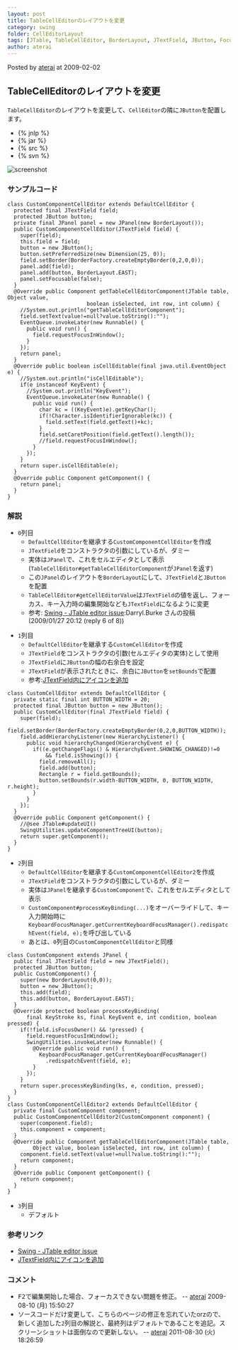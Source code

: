```yaml
---
layout: post
title: TableCellEditorのレイアウトを変更
category: swing
folder: CellEditorLayout
tags: [JTable, TableCellEditor, BorderLayout, JTextField, JButton, Focus, KeyboardFocusManager]
author: aterai
---
```


Posted by [aterai](http://terai.xrea.jp/aterai.html) at 2009-02-02

## TableCellEditorのレイアウトを変更
`TableCellEditor`のレイアウトを変更して、`CellEditor`の隣に`JButton`を配置します。

- {% jnlp %}
- {% jar %}
- {% src %}
- {% svn %}

<!-- dummy comment line for breaking list -->

![screenshot](https://lh4.googleusercontent.com/_9Z4BYR88imo/TQTIlcF-6vI/AAAAAAAAATA/mS6Q_BfuY6c/s800/CellEditorLayout.png)

### サンプルコード
<pre class="prettyprint"><code>class CustomComponentCellEditor extends DefaultCellEditor {
  protected final JTextField field;
  protected JButton button;
  private final JPanel panel = new JPanel(new BorderLayout());
  public CustomComponentCellEditor(JTextField field) {
    super(field);
    this.field = field;
    button = new JButton();
    button.setPreferredSize(new Dimension(25, 0));
    field.setBorder(BorderFactory.createEmptyBorder(0,2,0,0));
    panel.add(field);
    panel.add(button, BorderLayout.EAST);
    panel.setFocusable(false);
  }
  @Override public Component getTableCellEditorComponent(JTable table, Object value,
                         boolean isSelected, int row, int column) {
    //System.out.println("getTableCellEditorComponent");
    field.setText(value!=null?value.toString():"");
    EventQueue.invokeLater(new Runnable() {
      public void run() {
        field.requestFocusInWindow();
      }
    });
    return panel;
  }
  @Override public boolean isCellEditable(final java.util.EventObject e) {
    //System.out.println("isCellEditable");
    if(e instanceof KeyEvent) {
      //System.out.println("KeyEvent");
      EventQueue.invokeLater(new Runnable() {
        public void run() {
          char kc = ((KeyEvent)e).getKeyChar();
          if(!Character.isIdentifierIgnorable(kc)) {
            field.setText(field.getText()+kc);
          }
          field.setCaretPosition(field.getText().length());
          //field.requestFocusInWindow();
        }
      });
    }
    return super.isCellEditable(e);
  }
  @Override public Component getComponent() {
    return panel;
  }
}
</code></pre>

### 解説
- `0`列目
    - `DefaultCellEditor`を継承する`CustomComponentCellEditor`を作成
    - `JTextField`をコンストラクタの引数にしているが、ダミー
    - 実体は`JPanel`で、これをセルエディタとして表示(`TableCellEditor#getTableCellEditorComponent`が`JPanel`を返す)
    - この`JPanel`のレイアウトを`BorderLayout`にして、`JTextField`と`JButton`を配置
    - `TableCellEditor#getCellEditorValue`は`JTextField`の値を返し、フォーカス、キー入力時の編集開始なども`JTextField`になるように変更
    - 参考: [Swing - JTable editor issue](https://forums.oracle.com/thread/1354286):Darryl.Burke さんの投稿(2009/01/27 20:12 (reply 6 of 8))

<!-- dummy comment line for breaking list -->

- `1`列目
    - `DefaultCellEditor`を継承する`CustomCellEditor`を作成
    - `JTextField`をコンストラクタの引数(セルエディタの実体)として使用
    - `JTextField`に`JButton`の幅の右余白を設定
    - `JTextField`が表示されたときに、余白に`JButton`を`setBounds`で配置
    - 参考:[JTextField内にアイコンを追加](http://terai.xrea.jp/Swing/IconTextField.html)

<!-- dummy comment line for breaking list -->

<pre class="prettyprint"><code>class CustomCellEditor extends DefaultCellEditor {
  private static final int BUTTON_WIDTH = 20;
  protected final JButton button = new JButton();
  public CustomCellEditor(final JTextField field) {
    super(field);
    field.setBorder(BorderFactory.createEmptyBorder(0,2,0,BUTTON_WIDTH));
    field.addHierarchyListener(new HierarchyListener() {
      public void hierarchyChanged(HierarchyEvent e) {
        if((e.getChangeFlags() &amp; HierarchyEvent.SHOWING_CHANGED)!=0
            &amp;&amp; field.isShowing()) {
          field.removeAll();
          field.add(button);
          Rectangle r = field.getBounds();
          button.setBounds(r.width-BUTTON_WIDTH, 0, BUTTON_WIDTH, r.height);
        }
      }
    });
  }
  @Override public Component getComponent() {
    //@see JTable#updateUI()
    SwingUtilities.updateComponentTreeUI(button);
    return super.getComponent();
  }
}
</code></pre>

- `2`列目
    - `DefaultCellEditor`を継承する`CustomComponentCellEditor2`を作成
    - `JTextField`をコンストラクタの引数にしているが、ダミー
    - 実体は`JPanel`を継承する`CustomComponent`で、これをセルエディタとして表示
    - `CustomComponent#processKeyBinding(...)`をオーバーライドして、キー入力開始時に`KeyboardFocusManager.getCurrentKeyboardFocusManager().redispatchEvent(field, e);`を呼び出している
    - あとは、`0`列目の`CustomComponentCellEditor`と同様

<!-- dummy comment line for breaking list -->

<pre class="prettyprint"><code>class CustomComponent extends JPanel {
  public final JTextField field = new JTextField();
  protected JButton button;
  public CustomComponent() {
    super(new BorderLayout(0,0));
    button = new JButton();
    this.add(field);
    this.add(button, BorderLayout.EAST);
  }
  @Override protected boolean processKeyBinding(
      final KeyStroke ks, final KeyEvent e, int condition, boolean pressed) {
    if(!field.isFocusOwner() &amp;&amp; !pressed) {
      field.requestFocusInWindow();
      SwingUtilities.invokeLater(new Runnable() {
        @Override public void run() {
          KeyboardFocusManager.getCurrentKeyboardFocusManager()
            .redispatchEvent(field, e);
        }
      });
    }
    return super.processKeyBinding(ks, e, condition, pressed);
  }
}
class CustomComponentCellEditor2 extends DefaultCellEditor {
  private final CustomComponent component;
  public CustomComponentCellEditor2(CustomComponent component) {
    super(component.field);
    this.component = component;
  }
  @Override public Component getTableCellEditorComponent(JTable table,
        Object value, boolean isSelected, int row, int column) {
    component.field.setText(value!=null?value.toString():"");
    return component;
  }
  @Override public Component getComponent() {
    return component;
  }
}
</code></pre>

- `3`列目
    - デフォルト

<!-- dummy comment line for breaking list -->

### 参考リンク
- [Swing - JTable editor issue](https://forums.oracle.com/thread/1354286)
- [JTextField内にアイコンを追加](http://terai.xrea.jp/Swing/IconTextField.html)

<!-- dummy comment line for breaking list -->

### コメント
- <kbd>F2</kbd>で編集開始した場合、フォーカスできない問題を修正。 -- [aterai](http://terai.xrea.jp/aterai.html) 2009-08-10 (月) 15:50:27
- ソースコードだけ変更して、こちらのページの修正を忘れていたorzので、新しく追加した`2`列目の解説と、最終列はデフォルトであることを追記。スクリーンショットは面倒なので更新しない。 -- [aterai](http://terai.xrea.jp/aterai.html) 2011-08-30 (火) 18:26:59

<!-- dummy comment line for breaking list -->

